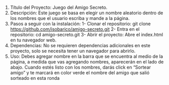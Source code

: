 1.	Título del Proyecto: Juego del Amigo Secreto. 
2.	Descripción: Este juego se basa en elegir un nombre aleatorio dentro de los nombres que el usuario escriba y mande a la página. 
3.	Pasos a seguir con la instalación:
    1-	Clonar el repositorio: git clone https://github.com/isobarico/amigo-secreto.git
    2-	Entra en el repositorio: cd amigo-secreto.git
    3-	Abrir el proyecto: Abre el index.html en tu navegador web. 
4.	Dependencias: No se requieren dependencias adicionales en este proyecto, solo se necesita tener un navegador para abrirlo.
5.	Uso: Debes agregar nombre en la barra que se encuentra al medio de la página, a medida que vas agregando nombres, aparecerán en el lado de abajo. 
Cuando estés listo con los nombres, darás click en “Sortear amigo” y te marcará en color verde el nombre del amigo que salió sorteado en esta ronda
